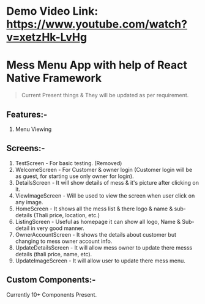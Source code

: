 # Demo Video Link: https://www.youtube.com/watch?v=xetzHk-LvHg

# Mess Menu App with help of React Native Framework

> Current Present things & They will be updated as per requirement.

## Features:-

1. Menu Viewing

## Screens:-

1. TestScreen - For basic testing. (Removed)
2. WelcomeScreen - For Customer & owner login (Customer login will be as guest, for starting use only owner for login).
3. DetailsScreen - It will show details of mess & it's picture after clicking on it.
4. ViewImageScreen - Will be used to view the screen when user click on any image.
5. HomeScreen - It shows all the mess list & there logo & name & sub-details (Thali price, location, etc.)
6. ListingScreen - Useful as homepage it can show all logo, Name & Sub-detail in very good manner.
7. OwnerAccountScreen - It shows the details about customer but changing to mess owner account info.
8. UpdateDetailsScreen - It will allow mess owner to update there messs details (thali price, name, etc).
9. UpdateImageScreen - It will allow user to update there mess menu.

## Custom Components:-

Currently 10+ Components Present.
